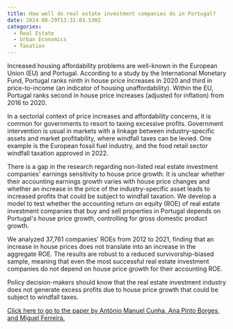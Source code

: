```yaml
---
title: How well do real estate investment companies do in Portugal?
date: 2024-08-29T13:31:03.530Z
categories:
  - Real Estate
  - Urban Economics
  - Taxation
---
```

Increased housing affordability problems are well-known in the European Union (EU) and Portugal. According to a study by the International Monetary Fund, Portugal ranks ninth in house price increases in 2020 and third in price-to-income (an indicator of housing unaffordability). Within the EU, Portugal ranks second in house price increases (adjusted for inflation) from 2016 to 2020.

In a sectorial context of price increases and affordability concerns, it is common for governments to resort to taxing excessive profits. Government intervention is usual in markets with a linkage between industry-specific assets and market profitability, where windfall taxes can be levied. One example is the European fossil fuel industry, and the food retail sector windfall taxation approved in 2022.

There is a gap in the research regarding non-listed real estate investment companies' earnings sensitivity to house price growth. It is unclear whether their accounting earnings growth varies with house price changes and whether an increase in the price of the industry-specific asset leads to increased profits that could be subject to windfall taxation. We develop a model to test whether the accounting return on equity (ROE) of real estate investment companies that buy and sell properties in Portugal depends on Portugal's house price growth, controlling for gross domestic product growth.

We analyzed 37,761 companies' ROEs from 2012 to 2021, finding that an increase in house prices does not translate into an increase in the aggregate ROE. The results are robust to a reduced survivorship-biased sample, meaning that even the most successful real estate investment companies do not depend on house price growth for their accounting ROE.

Policy decision-makers should know that the real estate investment industry does not generate excess profits due to house price growth that could be subject to windfall taxes.

[Click here to go to the paper by António Manuel Cunha, Ana Pinto Borges, and Miguel Ferreira.](https://www.emerald.com/insight/content/doi/10.1108/IJHMA-01-2023-0007/full/html)